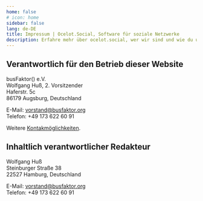```yaml
---
home: false
# icon: home
sidebar: false
lang: de-DE
title: Impressum | Ocelot.Social, Software für soziale Netzwerke
description: Erfahre mehr über ocelot.social, wer wir sind und wie du uns erreichst. In unserem Impressum findest du Informationen zum Projekt sowie Kontakte.
---
```


## Verantwortlich für den Betrieb dieser Website

busFaktor() e.V.  
Wolfgang Huß, 2. Vorsitzender  
Haferstr. 5c  
86179 Augsburg, Deutschland

E-Mail: <vorstand@busfaktor.org>  
Telefon: +49 173 622 60 91

Weitere [Kontakmöglichkeiten](/de/contact/).

## Inhaltlich verantwortlicher Redakteur

Wolfgang Huß  
Steinburger Straße 38  
22527 Hamburg, Deutschland

E-Mail: <vorstand@busfaktor.org>  
Telefon: +49 173 622 60 91

